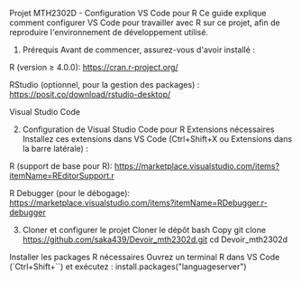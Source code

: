 Projet MTH2302D - Configuration VS Code pour R
Ce guide explique comment configurer VS Code pour travailler avec R sur ce projet, afin de reproduire l'environnement de développement utilisé.

1. Prérequis
Avant de commencer, assurez-vous d'avoir installé :

R (version ≥ 4.0.0):  https://cran.r-project.org/

RStudio (optionnel, pour la gestion des packages) : https://posit.co/download/rstudio-desktop/

Visual Studio Code

2. Configuration de Visual Studio Code pour R
Extensions nécessaires
Installez ces extensions dans VS Code (Ctrl+Shift+X ou Extensions dans la barre latérale) :

R (support de base pour R): https://marketplace.visualstudio.com/items?itemName=REditorSupport.r

R Debugger (pour le débogage): https://marketplace.visualstudio.com/items?itemName=RDebugger.r-debugger


3. Cloner et configurer le projet
Cloner le dépôt
bash
Copy
git clone https://github.com/saka439/Devoir_mth2302d.git
cd Devoir_mth2302d

Installer les packages R nécessaires
Ouvrez un terminal R dans VS Code (`Ctrl+Shift+``) et exécutez :
install.packages("languageserver")
